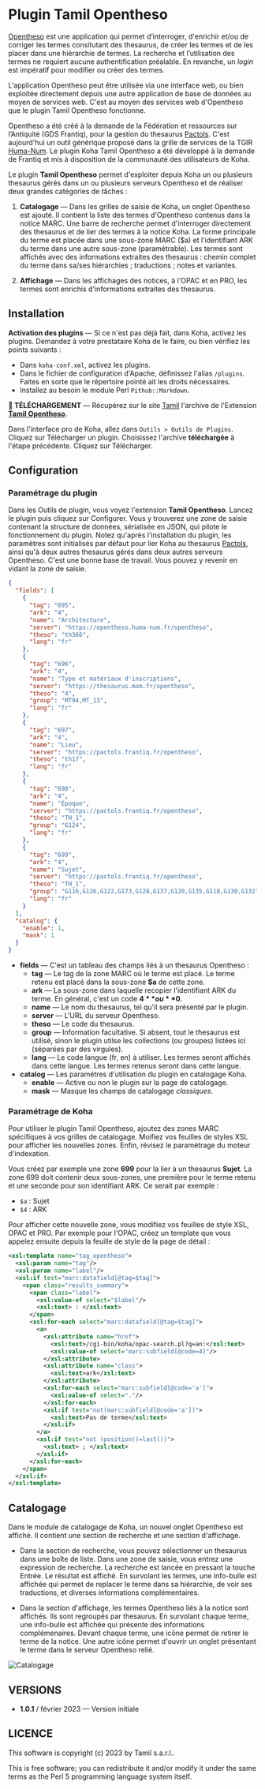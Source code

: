 # Plugin Tamil Opentheso

[Opentheso](https://opentheso.hypotheses.org) est une application qui permet
d’interroger, d'enrichir et/ou de corriger les termes consitutant des
thesaurus, de créer les termes et de les placer dans une hiérarchie de termes.
La recherche et l’utilisation des termes ne requiert aucune authentification
préalable. En revanche, un _login_ est impératif pour modifier ou créer des
termes.

L'application Opentheso peut être utilisée via une interface web, ou bien exploitée
directement depuis une autre application de base de données au moyen de
services web. C'est au moyen des services web d'Opentheso que le plugin Tamil
Opentheso fonctionne.

Opentheso a été créé à la demande de la Fédération et ressources sur
l’Antiquité (GDS Frantiq), pour la gestion du thesaurus
[Pactols](https://pactols.frantiq.fr). C'est aujourd'hui un outil générique
proposé dans la grille de services de la TGIR
[Huma-Num](https://www.huma-num.fr). Le plugin Koha Tamil Opentheso a été
développé à la demande de Frantiq et mis à disposition de la communauté des
utilisateurs de Koha.

Le plugin **Tamil Opentheso** permet d'exploiter depuis Koha un ou plusieurs
thesaurus gérés dans un ou plusieurs serveurs Opentheso et de réaliser deux
grandes catégories de tâches :

1. **Catalogage** — Dans les grilles de saisie de Koha, un onglet Opentheso est
   ajouté. Il contient la liste des termes d'Opentheso contenus dans la notice
   MARC. Une barre de recherche permet d'interroger directement des thesaurus
   et de lier des termes à la notice Koha. La forme principale du terme est
   placée dans une sous-zone MARC ($a) et l'identifiant ARK du terme dans une
   autre sous-zone (paramétrable). Les termes sont affichés avec des
   informations extraites des thesaurus : chemin complet du terme dans sa/ses
   hiérarchies ; traductions ; notes et variantes.

1. **Affichage** — Dans les affichages des notices, à l'OPAC et en PRO, les
   termes sont enrichis d'informations extraites des thesaurus.

## Installation

**Activation des plugins** — Si ce n'est pas déjà fait, dans Koha, activez les
plugins. Demandez à votre prestataire Koha de le faire, ou bien vérifiez les
points suivants :

- Dans `koha-conf.xml`, activez les plugins.
- Dans le fichier de configuration d'Apache, définissez l'alias `/plugins`.
  Faites en sorte que le répertoire pointé ait les droits nécessaires.
- Installez au besoin le module Perl `Pithub::Markdown`.

**📁 TÉLÉCHARGEMENT** — Récupérez sur le site [Tamil](https://www.tamil.fr)
l'archive de l'Extension **[Tamil
Opentheso](https://www.tamil.fr/download/koha-plugin-tamil-opentheso-1.0.1.kpz)**.

Dans l'interface pro de Koha, allez dans `Outils > Outils de Plugins`. Cliquez
sur Télécharger un plugin. Choisissez l'archive **téléchargée** à l'étape
précédente. Cliquez sur Télécharger.

## Configuration

### Paramétrage du plugin

Dans les Outils de plugin, vous voyez l'extension **Tamil Opentheso**.  Lancez
le plugin puis cliquez sur Configurer. Vous y trouverez une zone de saisie
contenant la structure de données, sérialisée en JSON, qui pilote le
fonctionnement du plugin. Notez qu'après l'installation du plugin, les
paramètres sont initialisés par défaut pour lier Koha au thesaurus
[Pactols](https://pactols.frantiq.fr), ainsi qu'à deux autres thesaurus gérés
dans deux autres serveurs Opentheso. C'est une bonne base de travail. Vous
pouvez y revenir en vidant la zone de saisie.

```json
{
  "fields": [
    {
      "tag": "695",
      "ark": "4",
      "name": "Architecture",
      "server": "https://opentheso.huma-num.fr/opentheso",
      "theso": "th366",
      "lang": "fr"
    },
    {
      "tag": "696",
      "ark": "4",
      "name": "Type et matériaux d'inscriptions",
      "server": "https://thesaurus.mom.fr/opentheso",
      "theso": "4",
      "group": "MT94,MT_13",
      "lang": "fr"
    },
    {
      "tag": "697",
      "ark": "4",
      "name": "Lieu",
      "server": "https://pactols.frantiq.fr/opentheso",
      "theso": "th17",
      "lang": "fr"
    },
    {
      "tag": "698",
      "ark": "4",
      "name": "Époque",
      "server": "https://pactols.frantiq.fr/opentheso",
      "theso": "TH_1",
      "group": "G124",
      "lang": "fr"
    },
    {
      "tag": "699",
      "ark": "4",
      "name": "Sujet",
      "server": "https://pactols.frantiq.fr/opentheso",
      "theso": "TH_1",
      "group": "G116,G126,G122,G173,G128,G137,G120,G135,G118,G130,G132",
      "lang": "fr"
    }
  ],
  "catalog": {
    "enable": 1,
    "mask": 1
  }
}
```

- **fields** — C'est un tableau des champs liés à un thesaurus Opentheso :
  - **tag** — Le tag de la zone MARC où le terme est placé. Le terme retenu est
    placé dans la sous-zone **$a** de cette zone.
  - **ark** — La sous-zone dans laquelle recopier l'identifiant ARK du terme. En
    général, c'est un code **$4** ou **$0**.
  - **name** — Le nom du thesaurus, tel qu'il sera présenté par le plugin.
  - **server** — L'URL du serveur Opentheso.
  - **theso** — Le code du thesaurus.
  - **group** — Information facultative. Si absent, tout le thesaurus est
    utilisé, sinon le plugin utilse les collections (ou groupes) listées ici
    (séparées par des virgules).
  - **lang** — Le code langue (fr, en) à utiliser. Les termes seront affichés
    dans cette langue. Les termes retenus seront dans cette langue.
- **catalog** — Les paramétres d'utilisation du plugin en catalogage Koha.
  - **enable** — Active ou non le plugin sur la page de catalogage.
  - **mask** — Masque les champs de catalogage _classiques_.

### Paramétrage de Koha

Pour utiliser le plugin Tamil Opentheso, ajoutez des zones MARC spécifiques à
vos grilles de catalogage. Moifiez vos feuilles de styles XSL pour afficher les
nouvelles zones. Enfin, révisez le paramétrage du moteur d'indexation.

Vous créez par exemple une zone **699** pour la lier à un thesaurus **Sujet**.
La zone 699 doit contenir deux sous-zones, une première pour le terme retenu et
une seconde pour son identifiant ARK. Ce serait par exemple :

- `$a` : Sujet
- `$4` : ARK

Pour afficher cette nouvelle zone, vous modifiez vos feuilles de style XSL, OPAC
et PRO. Par exemple pour l'OPAC, créez un template que vous appelez ensuite
depuis la feuille de style de la page de détail :

```xml
<xsl:template name="tag_opentheso">
  <xsl:param name="tag"/>
  <xsl:param name="label"/>
  <xsl:if test="marc:datafield[@tag=$tag]">
    <span class="results_summary">
      <span class="label">
        <xsl:value-of select="$label"/>
        <xsl:text> : </xsl:text>
      </span>
      <xsl:for-each select="marc:datafield[@tag=$tag]">
        <a>
          <xsl:attribute name="href">
            <xsl:text>/cgi-bin/koha/opac-search.pl?q=an:</xsl:text>
            <xsl:value-of select="marc:subfield[@code=4]"/>
          </xsl:attribute>
          <xsl:attribute name="class">
            <xsl:text>ark</xsl:text>
          </xsl:attribute>
          <xsl:for-each select="marc:subfield[@code='a']">
            <xsl:value-of select="."/>
          </xsl:for-each>
          <xsl:if test="not(marc:subfield[@code='a'])">
            <xsl:text>Pas de terme</xsl:text>
          </xsl:if>
        </a>
        <xsl:if test="not (position()=last())">
          <xsl:text> ; </xsl:text>
        </xsl:if>
      </xsl:for-each>
    </span>
  </xsl:if>
</xsl:template>
```

## Catalogage

Dans le module de catalogage de Koha, un nouvel onglet Opentheso est affiché.
Il contient une section de recherche et une section d'affichage.

- Dans la section de recherche, vous pouvez sélectionner un thesaurus dans une
  boîte de liste. Dans une zone de saisie, vous entrez une expression de
  recherche. La recherche est lancée en pressant la touche Entrée. Le résultat
  est affiché. En survolant les termes, une info-bulle est affichée qui permet
  de replacer le terme dans sa hiérarchie, de voir ses traductions, et diverses
  informations complémentaires.

- Dans la section d'affichage, les termes Opentheso liés à la notice sont
  affichés. Ils sont regroupés par thesaurus. En survolant chaque terme, une
  info-bulle est affichée qui présente des informations complémenaires. Devant
  chaque terme, une icône permet de retirer le terme de la notice. Une autre
  icône permet d'ouvrir un onglet présentant le terme dans le serveur Opentheso
  relié.

![Catalogage](https://raw.githubusercontent.com/fredericd/Koha-Plugin-Tamil-Opentheso/master/Koha/Plugin/Tamil/Opentheso/img/cata-opentheso.png)

## VERSIONS

* **1.0.1** / février 2023 — Version initiale

## LICENCE

This software is copyright (c) 2023 by Tamil s.a.r.l..

This is free software; you can redistribute it and/or modify it under the same
terms as the Perl 5 programming language system itself.

